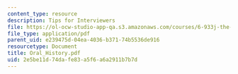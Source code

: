 ```yaml
---
content_type: resource
description: Tips for Interviewers
file: https://ol-ocw-studio-app-qa.s3.amazonaws.com/courses/6-933j-the-structure-of-engineering-revolutions-fall-2001/2e5be11d74dafe83a5f6a6a2911b7b7d_Oral_History.pdf
file_type: application/pdf
parent_uid: e239475d-04ea-4036-b371-74b5536de916
resourcetype: Document
title: Oral_History.pdf
uid: 2e5be11d-74da-fe83-a5f6-a6a2911b7b7d
---
```

